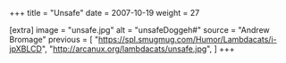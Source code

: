 +++
title = "Unsafe"
date = 2007-10-19
weight = 27

[extra]
image = "unsafe.jpg"
alt = "unsafeDoggeh#"
source = "Andrew Bromage"
previous = [
  "https://spl.smugmug.com/Humor/Lambdacats/i-jpXBLCD",
  "http://arcanux.org/lambdacats/unsafe.jpg",
]
+++
